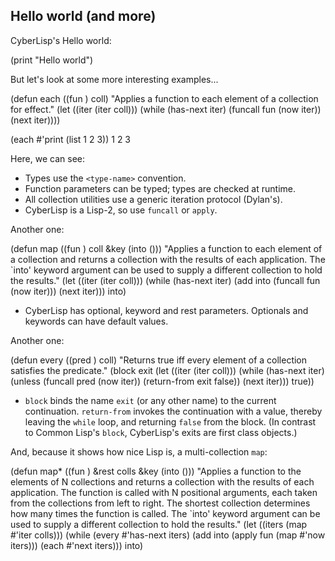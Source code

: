 Hello world (and more)
----------------------

CyberLisp's Hello world:

 (print "Hello world")

But let's look at some more interesting examples...

 (defun each ((fun <function>) coll)
   "Applies a function to each element of a collection for effect."
   (let ((iter (iter coll)))
     (while (has-next iter)
       (funcall fun (now iter))
       (next iter))))
 
 (each #'print (list 1 2 3))
 1
 2
 3

Here, we can see:

* Types use the `<type-name>` convention.
* Function parameters can be typed; types are checked at runtime.
* All collection utilities use a generic iteration protocol (Dylan's).
* CyberLisp is a Lisp-2, so use `funcall` or `apply`.

Another one:

 (defun map ((fun <function>) coll &key (into (<list>)))
   "Applies a function to each element of a collection and returns a
 collection with the results of each application.  The `into' keyword
 argument can be used to supply a different collection to hold the
 results."
   (let ((iter (iter coll)))
     (while (has-next iter)
       (add into (funcall fun (now iter)))
       (next iter)))
   into)

* CyberLisp has optional, keyword and rest parameters. Optionals and
  keywords can have default values.

Another one:

 (defun every ((pred <function>) coll)
   "Returns true iff every element of a collection satisfies the predicate."
   (block exit
     (let ((iter (iter coll)))
       (while (has-next iter)
         (unless (funcall pred (now iter))
           (return-from exit false))
         (next iter)))
     true))

* `block` binds the name `exit` (or any other name) to the current
  continuation.  `return-from` invokes the continuation with a value,
  thereby leaving the `while` loop, and returning `false` from the
  block.  (In contrast to Common Lisp's `block`, CyberLisp's exits are
  first class objects.)

And, because it shows how nice Lisp is, a multi-collection `map`:

 (defun map* ((fun <function>) &rest colls &key (into (<list>)))
   "Applies a function to the elements of N collections and returns a
 collection with the results of each application.  The function is
 called with N positional arguments, each taken from the collections
 from left to right.  The shortest collection determines how many times
 the function is called.  The `into' keyword argument can be used to
 supply a different collection to hold the results."
   (let ((iters (map #'iter colls)))
     (while (every #'has-next iters)
       (add into (apply fun (map #'now iters)))
       (each #'next iters)))
   into)
